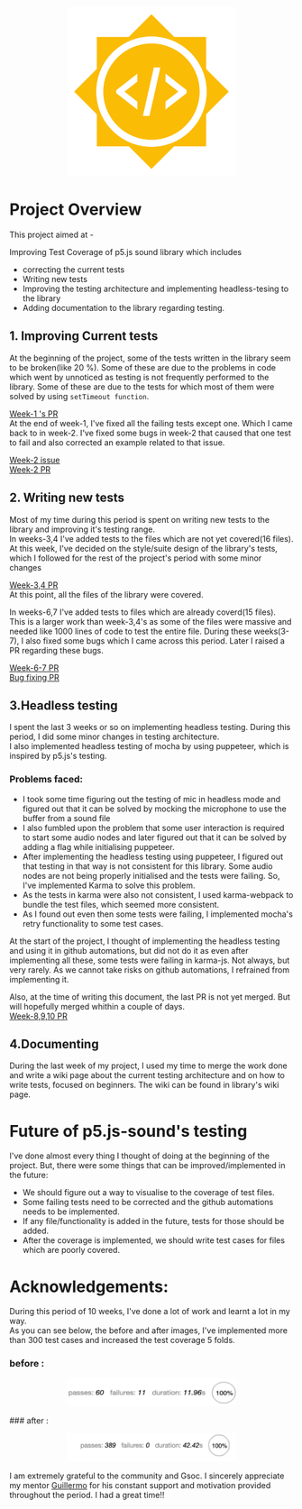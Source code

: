 <p align="center">
  <img src="/assets/gsoc.png"  width="300" style="margin-left:50%;transform:translateX(-50%);"/>
</p>

<p>

# Project Overview
  This project aimed at - 

  Improving Test Coverage of p5.js sound library which includes 
    
  * correcting the current tests
  * Writing new tests
  * Improving the testing architecture and implementing headless-tesing to the library
  * Adding documentation to the library regarding testing.
  
</p>

## 1. Improving Current tests
 At the beginning of the project, some of the tests written in the library seem to be broken(like 20 %). Some of these are due to the problems in code which went by unnoticed as testing is not frequently performed to the library. Some of these are due to the tests for which most of them were solved by using `setTimeout function`.   
  
[Week-1 's PR](https://github.com/processing/p5.js-sound/pull/626)  
At the end of week-1, I've fixed all the failing tests except one. Which I came back to in week-2.
I've fixed some bugs in week-2 that caused that one test to fail and also corrected an example related to that issue.  
  
[Week-2 issue](https://github.com/processing/p5.js-sound/issues/627)  
[Week-2 PR](https://github.com/processing/p5.js-sound/pull/628)  

## 2. Writing new tests 
  Most of my time during this period is spent on writing new tests to the library and improving it's testing range.  
In weeks-3,4 I've added tests to the files which are not yet covered(16 files). At this week, I've decided on the style/suite design of the library's tests, which I followed for the rest of the project's period with some minor changes  

[Week-3,4 PR](https://github.com/processing/p5.js-sound/pull/632)   
At this point, all the files of the library were covered.  

In weeks-6,7 I've added tests to files which are already coverd(15 files). This is a larger work than week-3,4's as some of the files were massive and needed like 1000 lines of code to test the entire file. During these weeks(3-7), I also fixed some bugs which I came across this period. Later I raised a PR regarding these bugs.  

[Week-6-7 PR](https://github.com/processing/p5.js-sound/pull/636)  
[Bug fixing PR](https://github.com/processing/p5.js-sound/pull/639)  

## 3.Headless testing
  I spent the last 3 weeks or so on implementing headless testing. During this period, I did some minor changes in testing architecture.  
I also implemented headless testing of mocha by using puppeteer, which is inspired by p5.js's testing.  
### Problems faced:
* I took some time figuring out the testing of mic in headless mode and figured out that it can be solved by mocking the microphone to use the buffer from a sound file
* I also fumbled upon the problem that some user interaction is required to start some audio nodes and later figured out that it can be solved by adding a flag while initialising puppeteer.
* After implementing the headless testing using puppeteer, I figured out that testing in that way is not consistent for this library. Some audio nodes are not being properly initialised and the tests were failing. So, I've implemented Karma to solve this problem.
* As the tests in karma were also not consistent, I used karma-webpack to bundle the test files, which seemed more consistent.
* As I found out even then some tests were failing, I implemented mocha's retry functionality to some test cases.  


At the start of the project, I thought of implementing the headless testing and using it in github automations, but did not do it as even after implementing all these, some tests were failing in karma-js. Not always, but very rarely. As we cannot take risks on github automations, I refrained from implementing it.  

Also, at the time of writing this document, the last PR is not yet merged. But will hopefully merged whithin a couple of days.  
[Week-8,9,10 PR](https://github.com/processing/p5.js-sound/pull/641)
 
## 4.Documenting
  During the last week of my project, I used my time to merge the work done and write a wiki page about the current testing architecture and on how to write tests, focused on beginners. The wiki can be found in library's wiki page.


# Future of p5.js-sound's testing  
I've done almost every thing I thought of doing at the beginning of the project. But, there were some things that can be improved/implemented in the future: 
* We should figure out a way to visualise to the coverage of test files.
* Some failing tests need to be corrected and the github automations needs to be implemented.
* If any file/functionality is added in the future, tests for those should be added.
* After the coverage is implemented, we should write test cases for files which are poorly covered.

# Acknowledgements:
During this period of 10 weeks, I've done a lot of work and learnt a lot in my way.  
As you can see below, the before and after images, I've implemented more than 300 test cases and increased the test coverage 5 folds.

### before :
<p align="center">
  <img src="/assets/before.png"  width="300" style="margin-left:50%;transform:translateX(-50%);"/>
</p>  
### after : 
<p align="center">
  <img src="/assets/after.png"  width="300" style="margin-left:50%;transform:translateX(-50%);"/>
</p>




I am extremely grateful to the community and Gsoc. I sincerely appreciate my mentor [Guillermo](https://github.com/guillemontecinos) for his constant support and motivation provided throughout the period. I had a great time!!